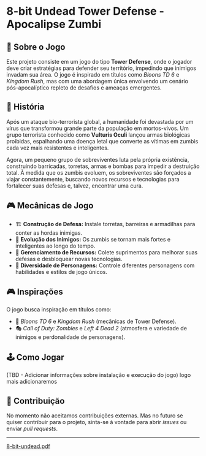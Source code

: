 # 8-bit Undead Tower Defense - Apocalipse Zumbi  

## 🧟 Sobre o Jogo  
Este projeto consiste em um jogo do tipo **Tower Defense**, onde o jogador deve criar estratégias para defender seu território, impedindo que inimigos invadam sua área. O jogo é inspirado em títulos como *Bloons TD 6* e *Kingdom Rush*, mas com uma abordagem única envolvendo um cenário pós-apocalíptico repleto de desafios e ameaças emergentes.  

## 📖 História  
Após um ataque bio-terrorista global, a humanidade foi devastada por um vírus que transformou grande parte da população em mortos-vivos. Um grupo terrorista conhecido como **Vulturis Oculi** lançou armas biológicas proibidas, espalhando uma doença letal que converte as vítimas em zumbis cada vez mais resistentes e inteligentes.  

Agora, um pequeno grupo de sobreviventes luta pela própria existência, construindo barricadas, torretas, armas e bombas para impedir a destruição total. À medida que os zumbis evoluem, os sobreviventes são forçados a viajar constantemente, buscando novos recursos e tecnologias para fortalecer suas defesas e, talvez, encontrar uma cura.  

## 🎮 Mecânicas de Jogo  
- 🏗 **Construção de Defesa:** Instale torretas, barreiras e armadilhas para conter as hordas inimigas.  
- 🦠 **Evolução dos Inimigos:** Os zumbis se tornam mais fortes e inteligentes ao longo do tempo.  
- 🔄 **Gerenciamento de Recursos:** Colete suprimentos para melhorar suas defesas e desbloquear novas tecnologias.  
- 👥 **Diversidade de Personagens:** Controle diferentes personagens com habilidades e estilos de jogo únicos.  

## 🎮 Inspirações  
O jogo busca inspiração em títulos como:  
- 🎯 *Bloons TD 6* e *Kingdom Rush* (mecânicas de Tower Defense).  
- 🎭 *Call of Duty: Zombies* e *Left 4 Dead 2* (atmosfera e variedade de inimigos e perdonalidade de personagens).  

## 🕹 Como Jogar  
(TBD - Adicionar informações sobre instalação e execução do jogo) logo mais adicionaremos  

## 🤝 Contribuição  
No momento não aceitamos contribuições externas. Mas no futuro se quiser contribuir para o projeto, sinta-se à vontade para abrir *issues* ou enviar *pull requests*.  

---
[8-bit-undead.pdf](https://github.com/user-attachments/files/19675430/8-bit-undead.pdf)
